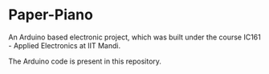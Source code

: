 # Paper-Piano


An Arduino based electronic project, which was built under the course IC161 - Applied Electronics at IIT Mandi.
<br>

The Arduino code is present in this repository.
